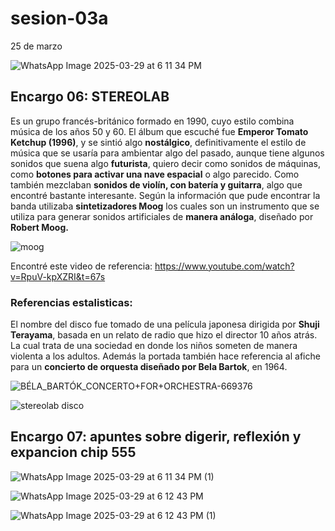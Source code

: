 # sesion-03a
25 de marzo

![WhatsApp Image 2025-03-29 at 6 11 34 PM](https://github.com/user-attachments/assets/805258ff-e3e5-4fec-96df-981c7f79bfd4)


## Encargo 06: STEREOLAB
Es un grupo francés-británico formado en 1990, cuyo estilo combina música de los años 50 y 60. El álbum que escuché fue **Emperor Tomato Ketchup (1996)**, y se sintió algo **nostálgico**, definitivamente el estilo de música que se usaría para ambientar algo del pasado, aunque tiene algunos sonidos que suena algo **futurista**, quiero decir como sonidos de máquinas, como **botones para activar una nave espacial** o algo parecido. Como también mezclaban **sonidos de violín, con batería y guitarra**, algo que encontré bastante interesante.
Según la información que pude encontrar la banda utilizaba **sintetizadores Moog** los cuales son un instrumento que se utiliza para generar sonidos artificiales de **manera análoga**, diseñado por **Robert Moog.**

![moog](https://github.com/user-attachments/assets/6db6705f-5656-47db-898e-edc4e011ab50)

Encontré este video de referencia:
https://www.youtube.com/watch?v=RpuV-kpXZRI&t=67s

### Referencias estalisticas: 
El nombre del disco fue tomado de una película japonesa dirigida por **Shuji Terayama**, basada en un relato de radio que hizo el director 10 años atrás. La cual trata de una sociedad en donde los niños someten de manera violenta a los adultos. Además la portada también hace referencia al afiche para un **concierto de orquesta diseñado por Bela Bartok**, en 1964.


![BÉLA_BARTÓK_CONCERTO+FOR+ORCHESTRA-669376](https://github.com/user-attachments/assets/88fc0459-b1c9-46b4-930b-99be3725156a)


![stereolab disco](https://github.com/user-attachments/assets/ed445d0f-2170-45f6-82ed-1e01bdb26300)














## Encargo 07: apuntes sobre digerir, reflexión y expancion chip 555


![WhatsApp Image 2025-03-29 at 6 11 34 PM (1)](https://github.com/user-attachments/assets/02ece11d-59ec-4574-a7ca-a8a69ed3c8b1)


![WhatsApp Image 2025-03-29 at 6 12 43 PM](https://github.com/user-attachments/assets/f78a3e31-4e0e-4864-a43e-091c40dc3073)


![WhatsApp Image 2025-03-29 at 6 12 43 PM (1)](https://github.com/user-attachments/assets/73d6b543-b037-419d-bac6-8eba94c24491)


